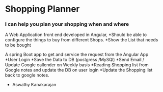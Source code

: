 # Shopping Planner

### I can help you plan your shopping when and where

A Web Application front end developed in Angular, 
*Should be able to configure the things to buy from different Shops.
*Show the List that needs to be bought

A spring Boot app to get and service the request from the Angular App
*User Login
*Save the Data to DB (postgress /MySQl)
*Send Email / Update Google callender on Weekly basis
*Reading Shopping list from Google notes and update the DB on user login
*Update the Shopping list back to google notes.


* Aswathy Kanakarajan
